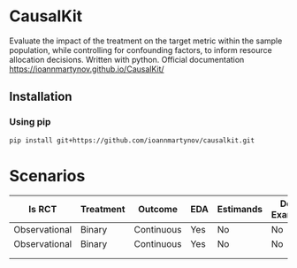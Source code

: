 # CausalKit

Evaluate the impact of the treatment on the target metric within the sample population, while controlling for confounding factors, to inform resource allocation decisions.
Written with python.
Official documentation https://ioannmartynov.github.io/CausalKit/

## Installation

### Using pip

```bash
pip install git+https://github.com/ioannmartynov/causalkit.git
```
# Scenarios
| Is RCT        | Treatment | Outcome    | EDA | Estimands | Docs, Examples | Synthetic tests |
|---------------|-----------|------------|-----|-----------|----------------|-----------------|
| Observational | Binary    | Continuous | Yes | No        | No             | No              |
| Observational | Binary    | Continuous | Yes | No        | No             | No              |
|               |           |            |     |           |                |                 |
|               |           |            |     |           |                |                 |